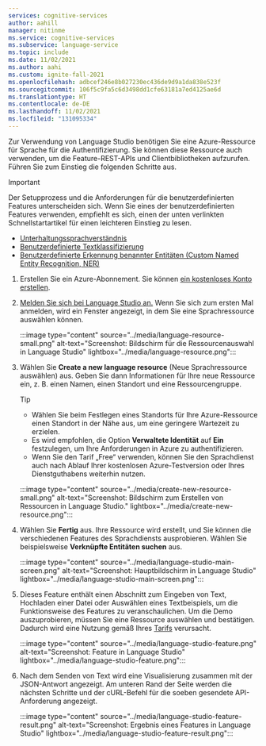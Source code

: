 ```yaml
---
services: cognitive-services
author: aahill
manager: nitinme
ms.service: cognitive-services
ms.subservice: language-service
ms.topic: include
ms.date: 11/02/2021
ms.author: aahi
ms.custom: ignite-fall-2021
ms.openlocfilehash: adbcef246e8b027230ec436de9d9a1da838e523f
ms.sourcegitcommit: 106f5c9fa5c6d3498dd1cfe63181a7ed4125ae6d
ms.translationtype: HT
ms.contentlocale: de-DE
ms.lasthandoff: 11/02/2021
ms.locfileid: "131095334"
---
```

Zur Verwendung von Language Studio benötigen Sie eine Azure-Ressource für Sprache für die Authentifizierung. Sie können diese Ressource auch verwenden, um die Feature-REST-APIs und Clientbibliotheken aufzurufen. Führen Sie zum Einstieg die folgenden Schritte aus. 

> [!IMPORTANT] 
> Der Setupprozess und die Anforderungen für die benutzerdefinierten Features unterscheiden sich. Wenn Sie eines der benutzerdefinierten Features verwenden, empfiehlt es sich, einen der unten verlinkten Schnellstartartikel für einen leichteren Einstieg zu lesen.  
> * [Unterhaltungssprachverständnis](../conversational-language-understanding/quickstart.md)
> * [Benutzerdefinierte Textklassifizierung](../custom-classification/quickstart.md)
> * [Benutzerdefinierte Erkennung benannter Entitäten (Custom Named Entity Recognition, NER)](../custom-named-entity-recognition/quickstart.md) 

1. Erstellen Sie ein Azure-Abonnement. Sie können [ein kostenloses Konto erstellen](https://azure.microsoft.com/free/ai/). 

2. [Melden Sie sich bei Language Studio an.](https://aka.ms/languageStudio) Wenn Sie sich zum ersten Mal anmelden, wird ein Fenster angezeigt, in dem Sie eine Sprachressource auswählen können. 

   :::image type="content" source="../media/language-resource-small.png" alt-text="Screenshot: Bildschirm für die Ressourcenauswahl in Language Studio" lightbox="../media/language-resource.png":::

3. Wählen Sie **Create a new language resource** (Neue Sprachressource auswählen) aus. Geben Sie dann Informationen für Ihre neue Ressource ein, z. B. einen Namen, einen Standort und eine Ressourcengruppe.

    
    > [!TIP]
    > * Wählen Sie beim Festlegen eines Standorts für Ihre Azure-Ressource einen Standort in der Nähe aus, um eine geringere Wartezeit zu erzielen.
    > * Es wird empfohlen, die Option **Verwaltete Identität** auf **Ein** festzulegen, um Ihre Anforderungen in Azure zu authentifizieren.
    > * Wenn Sie den Tarif „Free“ verwenden, können Sie den Sprachdienst auch nach Ablauf Ihrer kostenlosen Azure-Testversion oder Ihres Dienstguthabens weiterhin nutzen. 

    :::image type="content" source="../media/create-new-resource-small.png" alt-text="Screenshot: Bildschirm zum Erstellen von Ressourcen in Language Studio." lightbox="../media/create-new-resource.png":::

4. Wählen Sie **Fertig** aus. Ihre Ressource wird erstellt, und Sie können die verschiedenen Features des Sprachdiensts ausprobieren. Wählen Sie beispielsweise **Verknüpfte Entitäten suchen** aus.

    :::image type="content" source="../media/language-studio-main-screen.png" alt-text="Screenshot: Hauptbildschirm in Language Studio" lightbox="../media/language-studio-main-screen.png":::


5. Dieses Feature enthält einen Abschnitt zum Eingeben von Text, Hochladen einer Datei oder Auswählen eines Textbeispiels, um die Funktionsweise des Features zu veranschaulichen. Um die Demo auszuprobieren, müssen Sie eine Ressource auswählen und bestätigen. Dadurch wird eine Nutzung gemäß Ihres [Tarifs](https://aka.ms/unifiedLanguagePricing) verursacht.

    :::image type="content" source="../media/language-studio-feature.png" alt-text="Screenshot: Feature in Language Studio" lightbox="../media/language-studio-feature.png":::

6. Nach dem Senden von Text wird eine Visualisierung zusammen mit der JSON-Antwort angezeigt. Am unteren Rand der Seite werden die nächsten Schritte und der cURL-Befehl für die soeben gesendete API-Anforderung angezeigt.

    :::image type="content" source="../media/language-studio-feature-result.png" alt-text="Screenshot: Ergebnis eines Features in Language Studio" lightbox="../media/language-studio-feature-result.png":::
